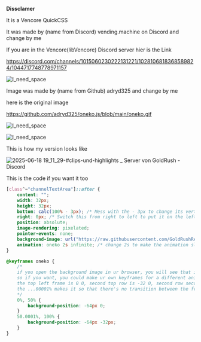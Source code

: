 **Dissclamer** 

It is a Vencore QuickCSS

It was made by (name from Discord) vending.machine on Discord and change by me

If you are in the Vencore(libVencore) Discord server hier is the Link

https://discord.com/channels/1015060230222131221/1028106818368589824/1044717748778971157

![I_need_space](https://github.com/user-attachments/assets/f5076b88-4f75-44a4-84da-ad1146fd400d)


Image was made by (name from Github) adryd325 and change by me

here is the original image

https://github.com/adryd325/oneko.js/blob/main/oneko.gif
		              
![I_need_space](https://github.com/user-attachments/assets/01895ae8-bc3e-4c10-8561-20ad18b545b6)

![I_need_space](https://github.com/user-attachments/assets/01895ae8-bc3e-4c10-8561-20ad18b545b6)
	               

		               
               
		
                
This is how my version looks like

![2025-06-18 19_11_29-#clips-und-highlights _ Server von GoldRush - Discord](https://github.com/user-attachments/assets/47a72ecf-e2dd-43b9-93f4-20b1696554b6)

This is the code if you want it too

```CSS
[class^="channelTextArea"]::after {
    content: "";
    width: 32px;
    height: 32px;
    bottom: calc(100% - 3px); /* Mess with the - 3px to change its vertical position */
    right: 0px; /* Switch this from right to left to put it on the left side, or increase/decrease to change its position */
    position: absolute;
    image-rendering: pixelated;
    pointer-events: none;
    background-image: url("https://raw.githubusercontent.com/GoldRushReal/SleepingGR/refs/heads/main/GR.gif");
    animation: oneko 2s infinite; /* change 2s to make the animation slower/faster */
}

@keyframes oneko {
    /*
    if you open the background image in ur browser, you will see that it has way more frames
    so if you want, you could make ur own keyframes for a different animation
    the top left frame is 0 0, second top row is -32 0, second row second is -32 -32 and so on
    the ...00001% makes it so that there's no transition between the frames, so if you wanted say 3 frames, you'd do 0%, 33.3%; 33.30001%, 66.6%; 66.60001%, 100%
    */
    0%, 50% {
        background-position: -64px 0;
    }
    50.0001%, 100% {
        background-position: -64px -32px;
    }
}
```
